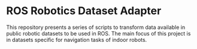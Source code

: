 # ROS Robotics Dataset Adapter
This repository presents a series of scripts to transform data available in public robotic datasets to be used in ROS. 
The main focus of this project is in datasets specific for navigation tasks of indoor robots. 

